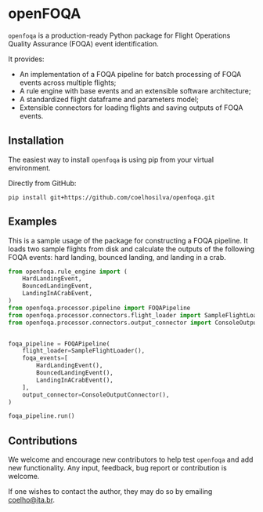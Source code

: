 # openFOQA


`openfoqa` is a production-ready Python package for Flight Operations Quality Assurance (FOQA) event identification.

It provides:
-   An implementation of a FOQA pipeline for batch processing of FOQA events across multiple flights;
-   A rule engine with base events and an extensible software architecture;
-   A standardized flight dataframe and parameters model;
-   Extensible connectors for loading flights and saving outputs of FOQA events.

## Installation

The easiest way to install `openfoqa` is using pip from your virtual environment.

Directly from GitHub:

`pip install git+https://github.com/coelhosilva/openfoqa.git`

## Examples

This is a sample usage of the package for constructing a FOQA pipeline. It loads two sample flights 
from disk and calculate the outputs of the following FOQA events: hard landing, bounced landing, and 
landing in a crab.

```python
from openfoqa.rule_engine import (
    HardLandingEvent,
    BouncedLandingEvent,
    LandingInACrabEvent,
)
from openfoqa.processor.pipeline import FOQAPipeline
from openfoqa.processor.connectors.flight_loader import SampleFlightLoader
from openfoqa.processor.connectors.output_connector import ConsoleOutputConnector


foqa_pipeline = FOQAPipeline(
    flight_loader=SampleFlightLoader(),
    foqa_events=[
        HardLandingEvent(),
        BouncedLandingEvent(),
        LandingInACrabEvent(),
    ],
    output_connector=ConsoleOutputConnector(),
)

foqa_pipeline.run()
```


## Contributions

We welcome and encourage new contributors to help test `openfoqa` and add new functionality. Any input, feedback, 
bug report or contribution is welcome.

If one wishes to contact the author, they may do so by emailing coelho@ita.br.